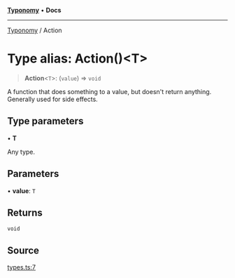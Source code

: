 [**Typonomy**](../README.md) • **Docs**

***

[Typonomy](../globals.md) / Action

# Type alias: Action()\<T\>

> **Action**\<`T`\>: (`value`) => `void`

A function that does something to a value, but doesn't return anything.
Generally used for side effects.

## Type parameters

• **T**

Any type.

## Parameters

• **value**: `T`

## Returns

`void`

## Source

[types.ts:7](https://github.com/softcraft-development/typonomy/blob/a62fc03e32b184f07c3799ae239136e6b1077839/src/types.ts#L7)
